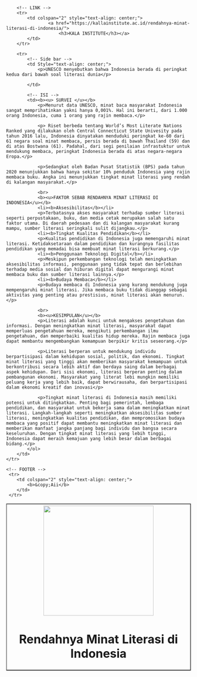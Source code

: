 <!DOCTYPE html>
<html lang="en">
<head>
    <meta charset="UTF-8">
    <meta name="viewport" content="width=device-width, initial-scale=1.0">
    <title>Rahmaini Harna_241402132</title>
</head>
<body>
    <Table border="1">
        <tr> 
            <!-- HEADER -->
            <th colspan="2">
                <img src="https://kallainstitute.ac.id/wp-content/uploads/2024/03/2147767341-768x512.jpg" width="300">
                <h1>Rendahnya Minat Literasi di Indonesia</h1>
            </th>
        </tr>

        <!-- LINK -->
        <tr>
            <td colspan="2" style="text-align: center;">
                    <a href="https://kallainstitute.ac.id/rendahnya-minat-literasi-di-indonesia/">
                        <h3>KALA INSTITUTE</h3></a>
            </td>
        </tr>

        <tr>
            <!-- Side bar -->
            <td Style="text-align: center;">
                <p>UNESCO menyebutkan bahwa Indonesia berada di peringkat kedua dari bawah soal literasi dunia</p>
                
            </td>

            <!-- ISI -->
            <td><b><u> SURVEI </u></b>
                <p>Menurut data UNESCO, minat baca masyarakat Indonesia sangat memprihatinkan yakni hanya 0,001%. Hal ini berarti, dari 1.000 orang Indonesia, cuma 1 orang yang rajin membaca.</p>
                
                <p> Riset berbeda tentang World’s Most Literate Nations Ranked yang dilakukan oleh Central Connecticut State Univesity pada tahun 2016 lalu, Indonesia dinyatakan menduduki peringkat ke-60 dari 61 negara soal minat membaca, persis berada di bawah Thailand (59) dan di atas Bostwana (61). Padahal, dari segi penilaian infrastuktur untuk mendukung membaca, peringkat Indonesia berada di atas negara-negara Eropa.</p>
                
                <p>Sedangkat oleh Badan Pusat Statistik (BPS) pada tahun 2020 menunjukkan bahwa hanya sekitar 10% penduduk Indonesia yang rajin membaca buku. Angka ini menunjukkan tingkat minat literasi yang rendah di kalangan masyarakat.</p>
            
                <br>
                <b><u>FAKTOR SEBAB RENDAHNYA MINAT LITERASI DI INDONESIA</u></b>
                <li><b>Aksesibilitas</b></li>
                <p>Terbatasnya akses masyarakat terhadap sumber literasi seperti perpustakaan, buku, dan media cetak merupakan salah satu faktor utama. Di daerah pedesaan dan di kalangan masyarakat kurang mampu, sumber literasi seringkali sulit dijangkau.</p>
                <li><b>Tingkat Kualitas Pendidikan</b></li>
                <p>Kualitas pendidikan di Indonesia juga memengaruhi minat literasi. Ketidaksetaraan dalam pendidikan dan kurangnya fasilitas pendidikan yang memadai bisa membuat minat literasi berkurang.</p>
                <li><b>Penggunaan Teknologi Digital</b></li>
                <p>Meskipun perkembangan teknologi telah meningkatkan aksesibilitas informasi, penggunaan yang tidak tepat dan berlebihan terhadap media sosial dan hiburan digital dapat mengurangi minat membaca buku dan sumber literasi lainnya.</p>
                <li><b>Budaya Membaca</b></li>
                <p>Budaya membaca di Indonesia yang kurang mendukung juga mempengaruhi minat literasi. Jika membaca buku tidak dianggap sebagai aktivitas yang penting atau prestisius, minat literasi akan menurun.</p>

                <br>
                <b><u>KESIMPULAN</u></b>
                <p>Literasi adalah kunci untuk mengakses pengetahuan dan informasi. Dengan meningkatkan minat literasi, masyarakat dapat memperluas pengetahuan mereka, mengikuti perkembangan ilmu pengetahuan, dan memperbaiki kualitas hidup mereka. Rajin membaca juga dapat membantu mengembangkan kemampuan berpikir kritis seseorang.</p>

                <p>Literasi berperan untuk mendukung individu berpartisipasi dalam kehidupan sosial, politik, dan ekonomi. Tingkat minat literasi yang tinggi akan memberikan masyarakat kemampuan untuk berkontribusi secara lebih aktif dan berdaya saing dalam berbagai aspek kehidupan. Dari sisi ekonomi, literasi berperan penting dalam pembangunan ekonomi. Masyarakat yang literat lebi mungkin memiliki peluang kerja yang lebih baik, dapat berwirausaha, dan berpartisipasi dalam ekonomi kreatif dan inovasi</p>

                <p>Tingkat minat literasi di Indonesia masih memiliki potensi untuk ditingkatkan. Penting bagi pemerintah, lembaga pendidikan, dan masyarakat untuk bekerja sama dalam meningkatkan minat literasi. Langkah-langkah seperti meningkatkan aksesibilitas sumber literasi, meningkatkan kualitas pendidikan, dan mempromosikan budaya membaca yang positif dapat membantu meningkatkan minat literasi dan memberikan manfaat jangka panjang bagi individu dan bangsa secara keseluruhan. Dengan tingkat minat literasi yang lebih tinggi, Indonesia dapat meraih kemajuan yang lebih besar dalam berbagai bidang.</p>
            </ol>
        </td>    
    </tr>

    <!-- FOOTER -->
     <tr>
        <td colspan="2" style="text-align: center;">
            <b>&copy;Aii</b>
        </td>
     </tr>
<Table></Table>  
</body>
</html>
